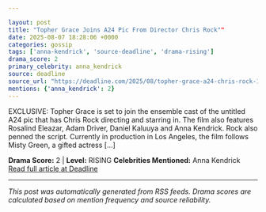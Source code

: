 ```yaml
---

layout: post
title: "Topher Grace Joins A24 Pic From Director Chris Rock""
date: 2025-08-07 18:28:06 +0000
categories: gossip
tags: ['anna-kendrick', 'source-deadline', 'drama-rising']
drama_score: 2
primary_celebrity: anna_kendrick
source: deadline
source_url: "https://deadline.com/2025/08/topher-grace-a24-chris-rock-1236481381/""
mentions: {'anna_kendrick': 2}
---
```


EXCLUSIVE: Topher Grace is set to join the ensemble cast of the untitled A24 pic that has Chris Rock directing and starring in. The film also features Rosalind Eleazar, Adam Driver, Daniel Kaluuya and Anna Kendrick. Rock also penned the script. Currently in production in Los Angeles, the film follows Misty Green, a gifted actress […]

**Drama Score:** 2 | **Level:** RISING **Celebrities Mentioned:** Anna Kendrick [Read full article at Deadline](https://deadline.com/2025/08/topher-grace-a24-chris-rock-1236481381/)

---

*This post was automatically generated from RSS feeds. Drama scores are calculated based on mention frequency and source reliability.*